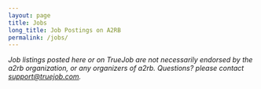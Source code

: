 ```yaml
---
layout: page
title: Jobs
long_title: Job Postings on A2RB
permalink: /jobs/
---
```


<p class="disclaimer">
  <em>
    Job listings posted here or on TrueJob are not necessarily endorsed by the a2rb organization, or any organizers of a2rb. Questions? please contact <a href="mailto:support@truejob.com?subject=[a2rb Job Board] Support Request" target="_blank">support@truejob.com</a>.
  </em>
</p>

<script async src="https://www.truejob.com/widget.js?portal=a2rb"></script>